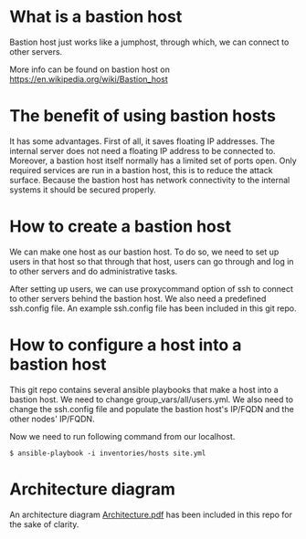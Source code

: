 What is a bastion host
====
Bastion host just works like a jumphost, through which, we can connect to
other servers.

More info can be found on bastion host on https://en.wikipedia.org/wiki/Bastion_host

The benefit of using bastion hosts
===
It has some advantages. 
First of all, it saves floating IP addresses.
The internal server does not need a floating IP address to be connected to.
Moreover, a bastion host itself normally has a limited set of ports open. 
Only required services are run in a bastion host, this is to reduce the attack surface.
Because the bastion host has network connectivity to the internal systems it should be
secured properly.

How to create a bastion host
===
We can make one host as our bastion host.
To do so, we need to set up users in that host so that
through that host, users can go through and log in to other servers
and do administrative tasks.

After setting up users, we can use proxycommand option of ssh to 
connect to other servers behind the bastion host. We also need a predefined ssh.config file. 
An example ssh.config file has been included in this git repo.

How to configure a host into a bastion host
===
This git repo contains several ansible playbooks that make a host into a bastion host.
We need to change group_vars/all/users.yml. 
We also need to change the ssh.config file and populate the bastion host's
IP/FQDN and the other nodes' IP/FQDN.

Now we need to run following command from our localhost.

```
$ ansible-playbook -i inventories/hosts site.yml
```

Architecture diagram
==
An architecture diagram [Architecture.pdf](https://github.com/martbhell/bastion/blob/spelling/Architecture.pdf) has been included in this repo for the sake of clarity. 
